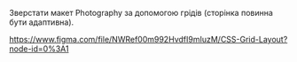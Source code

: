 Зверстати макет Photography за допомогою грідів (сторінка повинна бути адаптивна).

https://www.figma.com/file/NWRef00m992HvdfI9mIuzM/CSS-Grid-Layout?node-id=0%3A1

